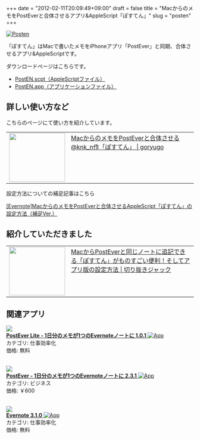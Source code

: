 +++
date = "2012-02-11T20:09:49+09:00"
draft = false
title = "MacからのメモをPostEverと合体させるアプリ&AppleScript「ぽすてん」"
slug = "posten"
+++

<div class="center"><a href="http://knk-n.com/images/2012/02/posten.png" title="Posten"><img src="http://knk-n.com/images/2012/02/posten.png" alt="Posten" title="posten.png" /></a></div>

「ぽすてん」はMacで書いたメモをiPhoneアプリ「PostEver」と同期、合体させるアプリ&AppleScriptです。

ダウンロードページはこちらです。
<ul>
<li>
<a href="http://knk-n.com/images/applescript/PostEN.scpt" target="_blank">PostEN.scpt（AppleScriptファイル）</a>
</li>
<li>
<a href="http://knk-n.com/images/applescript/PostEN.app.zip" target="_blank">PostEN.app（アプリケーションファイル）</a>
</li>
</ul>

<h2>詳しい使い方など</h2>
こちらのページにて使い方を紹介しています。
<table width="100%"><td valign="top" width="150"><a href="http://goryugo.com/20111130/knk_n_evernote/" target="_blank"><img border="0" src="http://capture.heartrails.com/150x130/shadow?http://goryugo.com/20111130/knk_n_evernote/"  width="150" height="130" /></a></td><td valign="top"><a  href="http://goryugo.com/20111130/knk_n_evernote/" target="_blank">MacからのメモをPostEverと合体させる @knk_n作「ぽすてん」 | goryugo</a><script type="text/javascript">var url="http://goryugo.com/20111130/knk_n_evernote/";</script><script src="http://api.b.st-hatena.com/entry.count?url=http://goryugo.com/20111130/knk_n_evernote/&callback=hatebTxt"></script></td></table>

設定方法についての補足記事はこちら
<p><a href="http://knk-n.com/2011/12/08/posten_setting_hosoku/" target="_blank">[Evernote]MacからのメモをPostEverと合体させるAppleScript「ぽすてん」の設定方法（補足Ver.）</a><script type="text/javascript">var url = "http://knk-n.com/2011/12/08/posten_setting_hosoku/";</script><script type="text/javascript">var url="http://knk-n.com/2011/12/08/posten_setting_hosoku/";</script><script src="http://api.b.st-hatena.com/entry.count?url=http://knk-n.com/2011/12/08/posten_setting_hosoku/&callback=hatebTxt"></script></p>

<h2>紹介していただきました</h2>
<table width="100%"><td valign="top" width="150"><a href="http://tamkai.com/blog/2011/12/05/658" target="_blank"><img border="0" src="http://capture.heartrails.com/150x130/shadow?http://tamkai.com/blog/2011/12/05/658"  width="150" height="130" /></a></td><td valign="top"><a  href="http://tamkai.com/blog/2011/12/05/658" target="_blank">MacからPostEverと同じノートに追記できる「ぽすてん」がものすごい便利！そしてアプリ版の設定方法 | 切り抜きジャック</a><script type="text/javascript">var url = "http://tamkai.com/blog/2011/12/05/658";</script><script type="text/javascript">var url="http://tamkai.com/blog/2011/12/05/658";</script><script src="http://api.b.st-hatena.com/entry.count?url=http://tamkai.com/blog/2011/12/05/658&callback=hatebTxt"></script></td></table>

<h2>関連アプリ</h2>
<table class="appstorehelper">
<a href="http://itunes.apple.com/jp/app/postever-lite-1ri-fennomemoga1tsunoevernotenotoni/id475299083?mt=8&uo=4" rel="nofollow" target="_blank"><img class="appstorehelper_appicn" src="http://a3.mzstatic.com/us/r1000/077/Purple/d8/d3/aa/mzl.zgcfxszb.png" /></a><div class="appstorehelper_text"><a href="http://itunes.apple.com/jp/app/postever-lite-1ri-fennomemoga1tsunoevernotenotoni/id475299083?mt=8&uo=4" rel="nofollow" target="_blank"><b>PostEver Lite - 1日分のメモが1つのEvernoteノートに 1.0.1</b> <img alt="App" src="http://ax.phobos.apple.com.edgesuite.net/ja_jp/images/web/linkmaker/badge_appstore-sm.gif" style="vertical-align: text-bottom;" /></b></a><br />カテゴリ: 仕事効率化<br />価格: 無料<br clear="all" /></div>
</table>

<table class="appstorehelper">
<a href="http://itunes.apple.com/jp/app/postever-1ri-fennomemoga1tsunoevernotenotoni/id422023962?mt=8&uo=4" rel="nofollow" target="_blank"><img class="appstorehelper_appicn" src="http://a2.mzstatic.com/us/r1000/064/Purple/4e/48/49/mzl.mgczjscq.png" /></a><div class="appstorehelper_text"><a href="http://itunes.apple.com/jp/app/postever-1ri-fennomemoga1tsunoevernotenotoni/id422023962?mt=8&uo=4" rel="nofollow" target="_blank"><b>PostEver - 1日分のメモが1つのEvernoteノートに 2.3.1</b> <img alt="App" src="http://ax.phobos.apple.com.edgesuite.net/ja_jp/images/web/linkmaker/badge_appstore-sm.gif" style="vertical-align: text-bottom;" /></b></a><br />カテゴリ: ビジネス<br />価格: &#65509;600<br clear="all" /></div>
</table>

<table class="appstorehelper">
<a href="http://itunes.apple.com/jp/app/evernote/id406056744?mt=12&uo=4" rel="nofollow" target="_blank"><img class="appstorehelper_appicn_mac" src="http://a4.mzstatic.com/us/r1000/075/Purple/v4/59/3e/44/593e443d-0942-9b3c-e53b-b8b3bf2d3a5b/Evernote.512x512-75.png" /><div class="appstorehelper_text"><b>Evernote 3.1.0</b> <img alt="App" src="http://ax.phobos.apple.com.edgesuite.net/ja_jp/images/web/linkmaker/badge_macappstore-sm.gif" style="vertical-align: text-bottom;" /></b></a><br />カテゴリ: 仕事効率化<br />価格: 無料<br clear="all" /></div>
</table>
